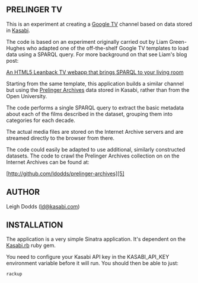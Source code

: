 PRELINGER TV
---------

This is an experiment at creating a [Google TV][4] channel based on data stored in [Kasabi][0].

The code is based on an experiment originally carried out by Liam Green-Hughes who adapted one 
of the off-the-shelf Google TV templates to load data using a SPARQL query. For more background on 
that see Liam's blog post:

[An HTML5 Leanback TV webapp that brings SPARQL to your living room][1]

Starting from the same template, this application builds a similar channel but using 
the [Prelinger Archives][2] data stored in Kasabi, rather than from the Open University. 

The code performs a single SPARQL query to extract the basic metadata about each of the films described 
in the dataset, grouping them into categories for each decade. 

The actual media files are stored on the Internet Archive servers and are streamed directly to the 
browser from there.

The code could easily be adapted to use additional, similarly constructed datasets. The code 
to crawl the Prelinger Archives collection on on the Internet Archives can be found at:

[http://github.com/ldodds/prelinger-archives][5]

AUTHOR
------

Leigh Dodds (ld@kasabi.com)

INSTALLATION
------------

The application is a very simple Sinatra application. It's dependent on the [Kasabi.rb][3] ruby gem. 

You need to configure your Kasabi API key in the KASABI_API_KEY environment variable before it 
will run. You should then be able to just:

	rackup

[0]: [http://kasabi.com]
[1]: [http://www.greenhughes.com/content/html5-leanback-tv-webapp-brings-sparql-living-room] 
[2]: [http://beta.kasabi.com/dataset/prelinger-archives]
[3]: [http://github.com/kasabi/kasabi.rb]
[4]: [http://www.google.com/tv/]
[5]: [http://github.com/ldodds/prelinger-archives]